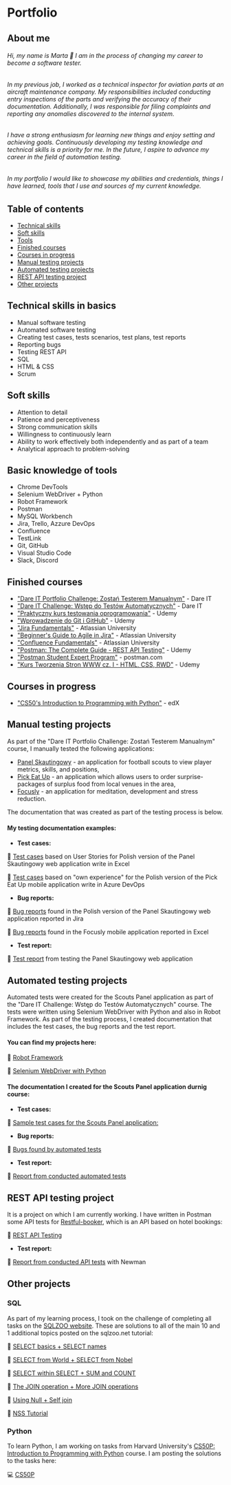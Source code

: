# Portfolio

## About me

###### Hi, my name is Marta 🙂 I am in the process of changing my career to become a software tester.

###### In my previous job, I worked as a technical inspector for aviation parts at an aircraft maintenance company. My responsibilities included conducting entry inspections of the parts and verifying the accuracy of their documentation. Additionally, I was responsible for filing complaints and reporting any anomalies discovered to the internal system.

###### I have a strong enthusiasm for learning new things and enjoy setting and achieving goals. Continuously developing my testing knowledge and technical skills is a priority for me. In the future, I aspire to advance my career in the field of automation testing.

###### In my portfolio I would like to showcase my abilities and credentials, things I have learned, tools that I use and sources of my current knowledge.

## Table of contents
- [Technical skills](#technical-skills-in-basics)
- [Soft skills](#soft-skills)
- [Tools](#basic-knowledge-of-tools)
- [Finished courses](#finished-courses)
- [Courses in progress](#courses-in-progress)
- [Manual testing projects](#manual-testing-projects)
- [Automated testing projects](#automated-testing-projects)
- [REST API testing project](#REST-API-Testing-project)
- [Other projects](#Other-projects)
  

 ## Technical skills in basics
  - Manual software testing
  - Automated software testing
  - Creating test cases, tests scenarios, test plans, test reports
  - Reporting bugs
  - Testing REST API
  - SQL
  - HTML & CSS
  - Scrum

## Soft skills
  - Attention to detail
  - Patience and perceptiveness
  - Strong communication skills
  - Willingness to continuously learn
  - Ability to work effectively both independently and as part of a team
  - Analytical approach to problem-solving

## Basic knowledge of tools
  - Chrome DevTools
  - Selenium WebDriver + Python
  - Robot Framework
  - Postman
  - MySQL Workbench
  - Jira, Trello, Azzure DevOps
  - Confluence
  - TestLink
  - Git, GitHub
  - Visual Studio Code
  - Slack, Discord
  
## Finished courses
  - ["Dare IT Portfolio Challenge: Zostań Testerem Manualnym"](https://www.dareit.io/) - Dare IT
  - ["Dare IT Challenge: Wstęp do Testów Automatycznych"](https://www.dareit.io/challenges/wstep-do-testow-automatycznych) - Dare IT
  - ["Praktyczny kurs testowania oprogramowania"](https://www.udemy.com/course/praktyczny-kurs-testowania-oprogramowania/) - Udemy
  - ["Wprowadzenie do Git i GitHub"](https://www.udemy.com/course/kurs-git-i-github-od-podstaw/) - Udemy
  - ["Jira Fundamentals"](https://university.atlassian.com/student/path/815443-jira-fundamentals?sid_i=0) - Atlassian University
  - ["Beginner's Guide to Agile in Jira"](https://university.atlassian.com/student/page/1117976-the-beginner-s-guide-to-agile-in-jira-course-description?sid_i=8) - Atlassian University
  - ["Confluence Fundamentals"](https://enable.atlassian.com/student/path/861302-confluence-fundamentals) - Atlassian University
  - ["Postman: The Complete Guide - REST API Testing"](https://www.udemy.com/course/postman-the-complete-guide/) - Udemy
  - ["Postman Student Expert Program"](https://www.postman.com/company/student-program/) - postman.com
  - ["Kurs Tworzenia Stron WWW cz. I - HTML, CSS, RWD"](https://www.udemy.com/course/od-zera-do-front-end-developera-cz1/) - Udemy
  
## Courses in progress
  - ["CS50's Introduction to Programming with Python"](https://www.edx.org/course/cs50s-introduction-to-programming-with-python) - edX

## Manual testing projects
 As part of the "Dare IT Portfolio Challenge: Zostań Testerem Manualnym" course, I manually tested the following applications:
 - [Panel Skautingowy](https://scouts.futbolkolektyw.pl/en/login?redirected=true) - an application for football scouts to view player metrics, skills, and positions,
 - [Pick Eat Up](https://pickeatup.io/) - an application which allows users to order surprise-packages of surplus food from local venues in the area,
 - [Focusly](https://focusly.co/) - an application for meditation, development and stress reduction.

 The documentation that was created as part of the testing process is below.

#### My testing documentation examples:
  - **Test cases:**
  
  📝 [Test cases](https://docs.google.com/spreadsheets/d/1kQpe2bKegMlHgqcILOORV9crnnq4-2NE26g2fCcijXo/edit#gid=0) based on User Stories for Polish version of the Panel Skautingowy web application write in Excel
  
  📝 [Test cases](https://docs.google.com/spreadsheets/d/1t5N5Hsym98lfeW9AT4NE5X66dmUQnUQZnWTCA7Ask_Q/edit?usp=sharing) based on "own experience" for the Polish version of the Pick Eat Up mobile application write in Azure DevOps
  
  - **Bug reports:**
  
  📝 [Bug reports](https://docs.google.com/document/d/1qqDj89mzUqHW5eJKUyrQott_4B63Q6G6WX6K-LERA1g/edit) found in the Polish version of the Panel Skautingowy web application reported in Jira
  
  📝 [Bug reports](https://docs.google.com/spreadsheets/d/11KW9XAAVmZzSV3kJgXaHTnYZcknsz-AVZCmFl74_n5I/edit#gid=0) found in the Focusly mobile application reported in Excel

  - **Test report:**
  
  📝 [Test report](https://docs.google.com/document/d/1wrpqrm4KpSA6VnfO76IjKV2oV1rtMyuoXY-cv7zrdgk/edit) from testing the Panel Skautingowy web application
  
## Automated testing projects
Automated tests were created for the Scouts Panel application as part of the "Dare IT Challenge: Wstęp do Testów Automatycznych" course. The tests were written using Selenium WebDriver with Python and also in Robot Framework. As part of the testing process, I created documentation that includes the test cases, the bug reports and the test report.

 #### You can find my projects here:
 
📕 [Robot Framework](https://github.com/MartaReb/panelscout_robotframework)

📕 [Selenium WebDriver with Python](https://github.com/MartaReb/challenge_portfolio_marta)

 #### The documentation I created for the Scouts Panel application durnig course:
 - **Test cases:**
  
📝 [Sample test cases for the Scouts Panel application:](https://docs.google.com/spreadsheets/d/1M61LP4jmVPXJPkLhAGm3Ap_cufrFDYdIiIHo-g25NOI/edit#gid=0)

- **Bug reports:**

📝 [Bugs found by automated tests](https://docs.google.com/spreadsheets/d/1nC0_WXUhKgu-T4y3OaqL0u1jzyrGmKAO0GEPoPvXQkw/edit#gid=0)

- **Test report:**

📝 [Report from conducted automated tests](https://docs.google.com/document/d/1WgoSn8IIT5IQyRMi-dL7GQSK4DAr2coVu_QfeKt29HI/edit)

  ## REST API testing project
It is a project on which I am currently working. I have written in Postman some API tests for [Restful-booker](https://restful-booker.herokuapp.com/), which is an API based on hotel bookings:

📘 [REST API Testing](https://github.com/MartaReb/restful-booker-testing)

- **Test report:**
  
📝 [Report from conducted API tests](https://martareb.github.io/restful-booker-api-testing/Restful-booker.html) with Newman

 ## Other projects
 
  ### SQL
 As part of my learning process, I took on the challenge of completing all tasks on the [SQLZOO website](https://sqlzoo.net/wiki/SQL_Tutorial). These are solutions to all of the main 10 and 1 additional topics posted on the sqlzoo.net tutorial:
  
  📝 [SELECT basics + SELECT names](https://docs.google.com/spreadsheets/d/14ErK9BRq6LU8IIEOZDQ6vLIO84F4ET5BzTAatRvrisU/edit#gid=0)
  
  📝 [SELECT from World + SELECT from Nobel](https://docs.google.com/spreadsheets/d/1_OOVfSmUhnqGV3mQutdfRMcZP3KZn8prZ0c1j4-xdmE/edit#gid=0)

  📝 [SELECT within SELECT + SUM and COUNT](https://docs.google.com/spreadsheets/d/1CfKD_xNSec0AY2UyBJlX3gSObhEf_-VxEwT5B-aL7-I/edit#gid=0)
  
  📝 [The JOIN operation + More JOIN operations](https://docs.google.com/spreadsheets/d/1hWXOQlG35lugONkZJ8cXcc6DBPXsWtAj-iXeAdyCzHM/edit#gid=0)

  📝 [Using Null + Self join](https://docs.google.com/spreadsheets/d/1pJPFOQFH4OZtoWEDOU0j4u-qgvoacn3O8rHOOn80gdA/edit#gid=0)

  📝 [NSS Tutorial](https://docs.google.com/spreadsheets/d/1-8FWG37XdkIwI-ANnWpfWdDX0rfblPAzV55EqDbShDo/edit#gid=0)

### Python
To learn Python, I am working on tasks from Harvard University's [CS50P: Introduction to Programming with Python](https://cs50.harvard.edu/python/2022/) course. I am posting the solutions to the tasks here:

 💻 [CS50P](https://github.com/MartaReb/CS50P)



